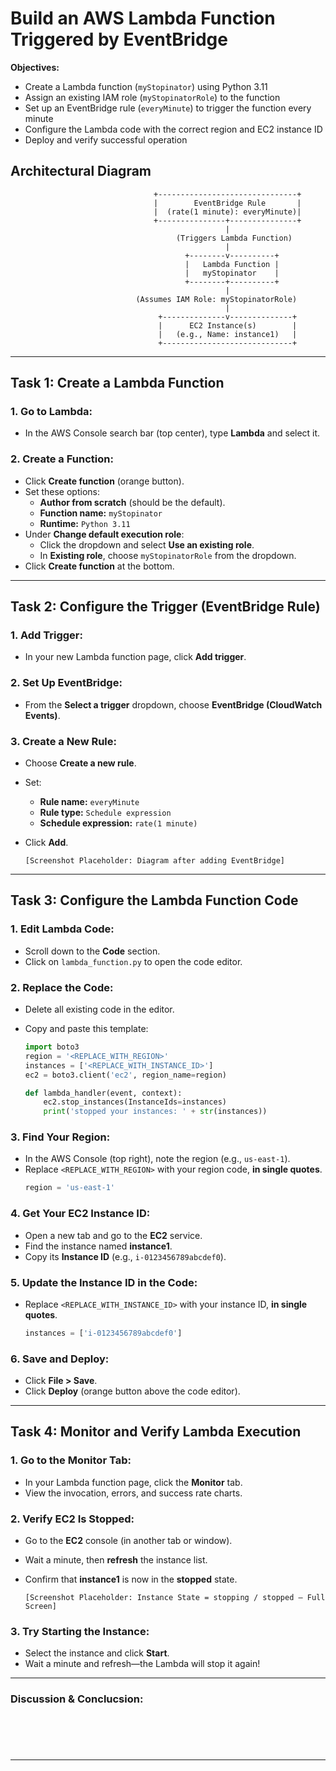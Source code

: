 # Build an AWS Lambda Function Triggered by EventBridge

**Objectives:**
- Create a Lambda function (`myStopinator`) using Python 3.11
- Assign an existing IAM role (`myStopinatorRole`) to the function
- Set up an EventBridge rule (`everyMinute`) to trigger the function every minute
- Configure the Lambda code with the correct region and EC2 instance ID
- Deploy and verify successful operation

## Architectural Diagram
```
                                +-------------------------------+
                                |        EventBridge Rule       |
                                |  (rate(1 minute): everyMinute)|
                                +---------------+---------------+
                                                |
                                     (Triggers Lambda Function)
                                                |
                                       +--------v----------+
                                       |   Lambda Function |
                                       |   myStopinator    |
                                       +--------+----------+
                                                |
                            (Assumes IAM Role: myStopinatorRole)
                                                |
                                 +--------------v--------------+
                                 |      EC2 Instance(s)        |
                                 |   (e.g., Name: instance1)   |
                                 +-----------------------------+
```
---

## Task 1: Create a Lambda Function

### 1. Go to Lambda:
- In the AWS Console search bar (top center), type **Lambda** and select it.

### 2. Create a Function:
- Click **Create function** (orange button).
- Set these options:
  - **Author from scratch** (should be the default).
  - **Function name:** `myStopinator`
  - **Runtime:** `Python 3.11`
- Under **Change default execution role**:
  - Click the dropdown and select **Use an existing role**.
  - In **Existing role**, choose `myStopinatorRole` from the dropdown.
- Click **Create function** at the bottom.

---

## Task 2: Configure the Trigger (EventBridge Rule)

### 1. Add Trigger:
- In your new Lambda function page, click **Add trigger**.

### 2. Set Up EventBridge:
- From the **Select a trigger** dropdown, choose **EventBridge (CloudWatch Events)**.

### 3. Create a New Rule:
- Choose **Create a new rule**.
- Set:
  - **Rule name:** `everyMinute`
  - **Rule type:** `Schedule expression`
  - **Schedule expression:** `rate(1 minute)`
- Click **Add**.

     `[Screenshot Placeholder: Diagram after adding EventBridge]`
---

## Task 3: Configure the Lambda Function Code

### 1. Edit Lambda Code:
- Scroll down to the **Code** section.
- Click on `lambda_function.py` to open the code editor.

### 2. Replace the Code:
- Delete all existing code in the editor.
- Copy and paste this template:

    ```python
    import boto3
    region = '<REPLACE_WITH_REGION>'
    instances = ['<REPLACE_WITH_INSTANCE_ID>']
    ec2 = boto3.client('ec2', region_name=region)

    def lambda_handler(event, context):
        ec2.stop_instances(InstanceIds=instances)
        print('stopped your instances: ' + str(instances))
    ```

### 3. Find Your Region:
- In the AWS Console (top right), note the region (e.g., `us-east-1`).
- Replace `<REPLACE_WITH_REGION>` with your region code, **in single quotes**.
    ```python
    region = 'us-east-1'
    ```

### 4. Get Your EC2 Instance ID:
- Open a new tab and go to the **EC2** service.
- Find the instance named **instance1**.
- Copy its **Instance ID** (e.g., `i-0123456789abcdef0`).

### 5. Update the Instance ID in the Code:
- Replace `<REPLACE_WITH_INSTANCE_ID>` with your instance ID, **in single quotes**.
    ```python
    instances = ['i-0123456789abcdef0']
    ```

### 6. Save and Deploy:
- Click **File > Save**.
- Click **Deploy** (orange button above the code editor).

---

## Task 4: Monitor and Verify Lambda Execution

### 1. Go to the Monitor Tab:
- In your Lambda function page, click the **Monitor** tab.
- View the invocation, errors, and success rate charts.

### 2. Verify EC2 Is Stopped:
- Go to the **EC2** console (in another tab or window).
- Wait a minute, then **refresh** the instance list.
- Confirm that **instance1** is now in the **stopped** state.

    `[Screenshot Placeholder: Instance State = stopping / stopped – Full Screen]`

### 3. Try Starting the Instance:
- Select the instance and click **Start**.
- Wait a minute and refresh—the Lambda will stop it again!

---
### Discussion & Conclucsion:
```





```
---
